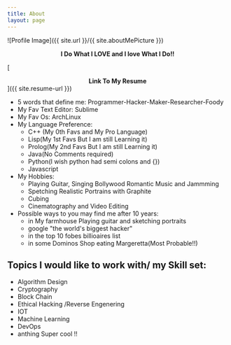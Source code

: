 ```yaml
---
title: About
layout: page
---
```

![Profile Image]({{ site.url }}/{{ site.aboutMePicture }})

<p><center><B>I Do What I LOVE and I love What I Do!! </B></center></p>

[<center><b>Link To My Resume</b></center>]({{ site.resume-url }}) 
<p>
<ul>
    <li>5 words that define me: Programmer-Hacker-Maker-Researcher-Foody</li>
    <li>My Fav Text Editor: Sublime</li>
    <li>My Fav Os: ArchLinux</li>
    <li>My Language Preference: 
    	<ul>
    	    <li>C++ (My 0th Favs and My Pro Language)</li>
    	    <li>Lisp(My 1st Favs But I am still Learning it)</li>
    	    <li>Prolog(My 2nd Favs But I am still Learning it)</li>
    	    <li>Java(No Comments required)</li>
    	    <li>Python(I wish python had semi colons and {})</li>
    	    <li>Javascript</li>
    	</ul>
    </li>
    <li>My Hobbies:
    <ul>
        <li>Playing Guitar, Singing Bollywood Romantic Music and Jammming</li>
        <li>Spetching Realistic Portrains with Graphite</li>
        <li>Cubing</li>
        <li>Cinematography and Video Editing </li>
    </ul></li>
    <li>Possible ways to you may find me after 10 years:
    	<ul>
    	    <li>in My farmhouse Playing guitar and sketching portraits</li>
    	    <li>google "the world's biggest hacker"</li>
    	    <li>in the top 10 fobes billioaires list</li>
    	    <li>in some Dominos Shop eating Margeretta(Most Probable!!)</li>
    	</ul>
    </li>

</ul></p>

<h2>Topics I would like to work with/ my Skill set:</h2>

<ul class="skill-list">
	<li>Algorithm Design</li>
	<li>Cryptography</li>
	<li>Block Chain</li>
	<li>Ethical Hacking /Reverse Engenering</li>
	<li>IOT</li>
	<li>Machine Learning</li>
	<li>DevOps</li>
	<li>anthing Super cool !!</li>
</ul>


